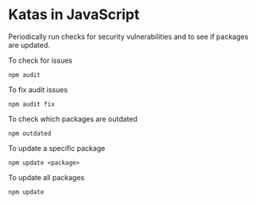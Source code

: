 # Katas in JavaScript

Periodically run checks for security vulnerabilities and to see if packages are updated.

To check for issues

```
npm audit
```

To fix audit issues

```
npm audit fix
```

To check which packages are outdated

```
npm outdated
```

To update a specific package

```
npm update <package>
```

To update all packages

```
npm update
```
